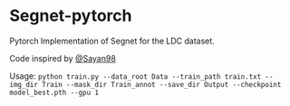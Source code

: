 # Segnet-pytorch
Pytorch Implementation of Segnet for the LDC dataset. 

Code inspired by [@Sayan98](https://github.com/Sayan98/pytorch-segnet)

Usage:
`python train.py --data_root Data --train_path train.txt --img_dir Train --mask_dir Train_annot --save_dir Output --checkpoint model_best.pth --gpu 1`
